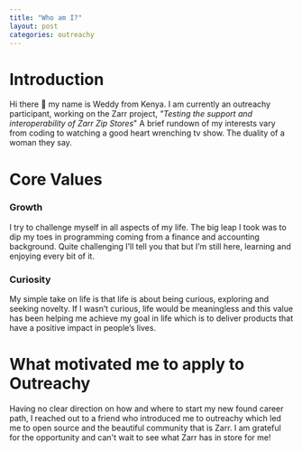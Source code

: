 ```yaml
---
title: "Who am I?"
layout: post
categories: outreachy
---
```


# Introduction
Hi there 👋 my name is Weddy from Kenya. I am currently an outreachy participant, working on the Zarr project, _"Testing the support and interoperability of Zarr Zip Stores_" A brief rundown of my interests vary from coding to watching a good heart wrenching tv show. The duality of a woman they say.

# Core Values
### Growth
I try to challenge myself in all aspects of my life. The big leap I took was to dip my toes in programming coming from a finance and accounting background. Quite challenging I’ll tell you that but I’m still here, learning and enjoying every bit of it.

### Curiosity
My simple take on life is that life is about being curious, exploring and seeking novelty. If I wasn’t curious, life would be meaningless and this value has been helping me achieve my goal in life which is to deliver products that have a positive impact in people’s lives.

# What motivated me to apply to Outreachy
Having no clear direction on how and where to start my new found career path, I reached out to a friend who introduced me to outreachy which led me to open source and the beautiful community that is Zarr. I am grateful for the opportunity and can't wait to see what Zarr has in store for me!

